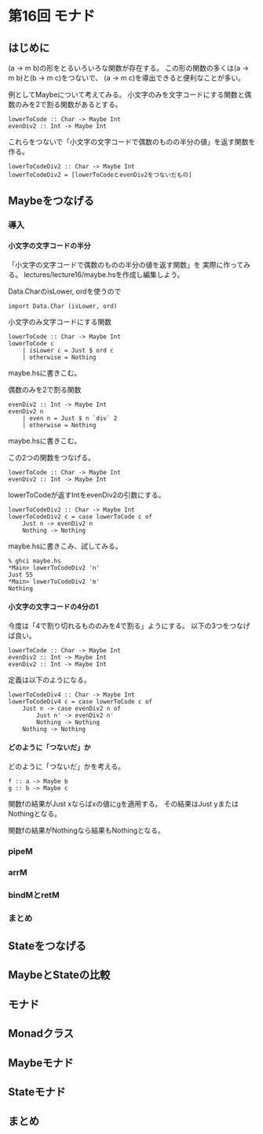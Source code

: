 第16回 モナド
=============

はじめに
--------

(a -> m b)の形をとるいろいろな関数が存在する。
この形の関数の多くは(a -> m b)と(b -> m c)をつないで、
(a -> m c)を導出できると便利なことが多い。

例としてMaybeについて考えてみる。
小文字のみを文字コードにする関数と偶数のみを2で割る関数があるとする。

    lowerToCode :: Char -> Maybe Int
    evenDiv2 :: Int -> Maybe Int

これらをつないで「小文字の文字コードで偶数のものの半分の値」を返す関数を
作る。

    lowerToCodeDiv2 :: Char -> Maybe Int
    lowerToCodeDiv2 = [lowerToCodeとevenDiv2をつないだもの]

Maybeをつなげる
---------------

### 導入

#### 小文字の文字コードの半分

「小文字の文字コードで偶数のものの半分の値を返す関数」を
実際に作ってみる。
lectures/lecture16/maybe.hsを作成し編集しよう。

Data.CharのisLower, ordを使うので

    import Data.Char (isLower, ord)

小文字のみ文字コードにする関数

    lowerToCode :: Char -> Maybe Int
    lowerToCode c
        | isLower c = Just $ ord c
        | otherwise = Nothing

maybe.hsに書きこむ。

偶数のみを2で割る関数

    evenDiv2 :: Int -> Maybe Int
    evenDiv2 n
        | even n = Just $ n `div` 2
        | otherwise = Nothing

maybe.hsに書きこむ。

この2つの関数をつなげる。

    lowerToCode :: Char -> Maybe Int
    evenDiv2 :: Int -> Maybe Int

lowerToCodeが返すIntをevenDiv2の引数にする。

    lowerToCodeDiv2 :: Char -> Maybe Int
    lowerToCodeDiv2 c = case lowerToCode c of
        Just n -> evenDiv2 n
        Nothing -> Nothing

maybe.hsに書きこみ、試してみる。

    % ghci maybe.hs
    *Main> lowerToCodeDiv2 'n'
    Just 55
    *Main> lowerToCodeDiv2 'm'
    Nothing

#### 小文字の文字コードの4分の1

今度は「4で割り切れるもののみを4で割る」ようにする。
以下の3つをつなげば良い。

    lowerToCode :: Char -> Maybe Int
    evenDiv2 :: Int -> Maybe Int
    evenDiv2 :: Int -> Maybe Int

定義は以下のようになる。

    lowerToCodeDiv4 :: Char -> Maybe Int
    lowerToCodeDiv4 c = case lowerToCode c of
        Just n -> case evenDiv2 n of
            Just n' -> evenDiv2 n'
            Nothing -> Nothing
        Nothing -> Nothing

#### どのように「つないだ」か

どのように「つないだ」かを考える。

    f :: a -> Maybe b
    g :: b -> Maybe c

関数fの結果がJust xならばxの値にgを適用する。
その結果はJust yまたはNothingとなる。

関数fの結果がNothingなら結果もNothingとなる。

### pipeM

### arrM

### bindMとretM

### まとめ

Stateをつなげる
---------------

MaybeとStateの比較
------------------

モナド
------

Monadクラス
-----------

Maybeモナド
-----------

Stateモナド
-----------

まとめ
------
